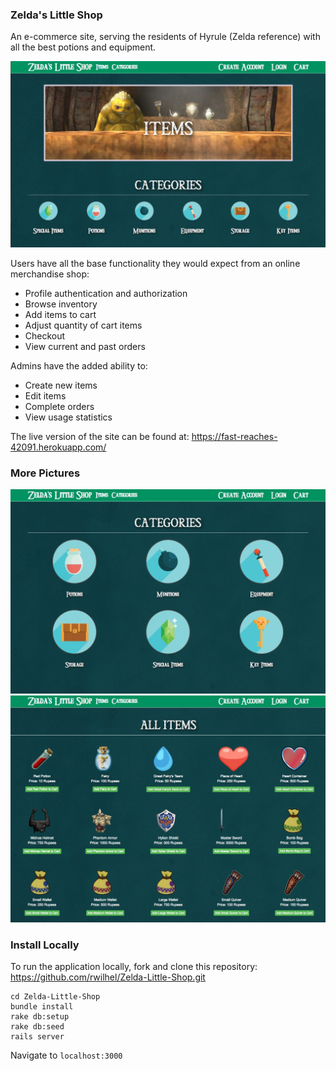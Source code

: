 ### Zelda's Little Shop

An e-commerce site, serving the residents of Hyrule (Zelda reference) with all the best potions and equipment. 

![alt text](https://github.com/ACC25/Zelda-Little-Shop/blob/master/home_page_screenshot.jpeg "homepage")


Users have all the base functionality they would expect from an online merchandise shop:

+ Profile authentication and authorization
+ Browse inventory
+ Add items to cart
+ Adjust quantity of cart items
+ Checkout
+ View current and past orders

Admins have the added ability to:

+ Create new items
+ Edit items
+ Complete orders
+ View usage statistics

The live version of the site can be found at: https://fast-reaches-42091.herokuapp.com/

### More Pictures

![alt text](https://github.com/ACC25/Zelda-Little-Shop/blob/master/categories_screenshot.jpeg "categories")
![alt text](https://github.com/ACC25/Zelda-Little-Shop/blob/master/items_screenshot.jpeg "items")

### Install Locally

To run the application locally, fork and clone this repository: https://github.com/rwilhel/Zelda-Little-Shop.git

```
cd Zelda-Little-Shop
bundle install
rake db:setup
rake db:seed
rails server
```
Navigate to ```localhost:3000```

